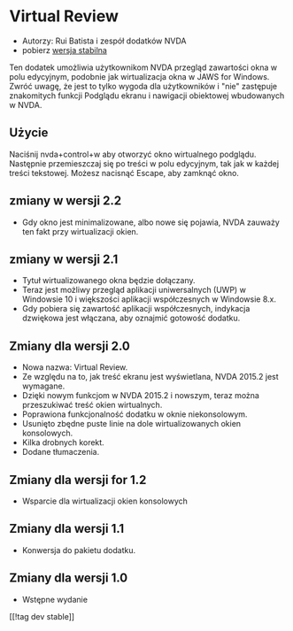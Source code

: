 # Virtual Review #

* Autorzy: Rui Batista i zespół dodatków NVDA
* pobierz [wersja stabilna][1]

Ten dodatek umożliwia użytkownikom NVDA przegląd zawartości okna w polu
edycyjnym, podobnie jak wirtualizacja okna w JAWS for Windows. Zwróć uwagę,
że jest to tylko wygoda dla użytkowników i  "nie" zastępuje znakomitych
funkcji Podglądu ekranu i nawigacji obiektowej wbudowanych w NVDA.

## Użycie ##

Naciśnij nvda+control+w aby otworzyć okno wirtualnego podglądu. Następnie
przemieszczaj się po treści w polu edycyjnym, tak jak w każdej treści
tekstowej. Możesz nacisnąć Escape, aby zamknąć okno.

## zmiany w wersji 2.2

* Gdy okno jest minimalizowane, albo nowe się pojawia, NVDA zauważy ten fakt
  przy wirtualizacji okien.

## zmiany w wersji 2.1

* Tytuł wirtualizowanego okna będzie dołączany.
* Teraz jest możliwy przegląd aplikacji uniwersalnych (UWP) w Windowsie 10 i
  większości aplikacji współczesnych w Windowsie 8.x.
* Gdy pobiera się zawartość aplikacji współczesnych, indykacja dzwiękowa
  jest włączana, aby oznajmić gotowość dodatku.

## Zmiany dla wersji 2.0

* Nowa nazwa: Virtual Review.
* Ze względu na to, jak treść ekranu jest wyświetlana, NVDA 2015.2 jest
  wymagane.
* Dzięki nowym funkcjom w NVDA 2015.2 i nowszym, teraz można przeszukiwać
  treść okien wirtualnych.
* Poprawiona funkcjonalność dodatku w oknie niekonsolowym.
* Usunięto zbędne puste linie na dole wirtualizowanych okien konsolowych.
* Kilka drobnych korekt.
* Dodane tłumaczenia.

## Zmiany dla wersji for 1.2

* Wsparcie dla wirtualizacji okien konsolowych

## Zmiany dla wersji 1.1

* Konwersja do pakietu dodatku.

## Zmiany dla wersji 1.0

* Wstępne wydanie

[[!tag dev stable]]

[1]: https://github.com/ruifontes/virtualReview/releases/download/2023.09.19/virtualRevision-2023.09.19.nvda-addon
